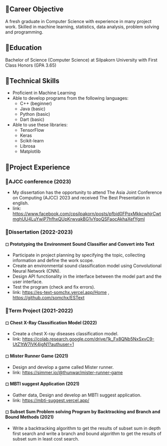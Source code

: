 ## 🔸Career Objective
A fresh graduate in Computer Science with experience in many project work. Skilled in machine learning, statistics,
data analysis, problem solving and programming. 

## 🔸Education
Bachelor of Science (Computer Science) at Silpakorn University with First Class Honors (GPA 3.65)

## 🔸Technical Skills
- Proficient in Machine Learning
- Able to develop programs from the following languages:
  - C++ (beginner)
  - Java (basic)
  - Python (basic)
  - Dart (basic)
- Able to use these libraries:
  - TensorFlow
  - Keras
  - Scikit-learn
  - Librosa
  - Matplotlib

## 🔸Project Experience
### 🔹AJCC conference (2023)
- My dissertation has the opportunity to attend The Asia Joint Conference on Computing (AJCC) 2023 and received The Best Presentation in english.
- link: https://www.facebook.com/cpsilpakorn/posts/pfbid0FPqxMkkcwhjrCwtmghUU4LuYwjP7hfhxQUpKrwvakBG1vYqoQSFaocAkhaXefYgml


### 🔹Dissertation (2022-2023)
#### ◻ Prototyping the Environment Sound Classifier and Convert into Text 
- Participate in project planning by specifying the topic, collecting information and define the work scope.
- Create an environmental sound classification model using Convolutional Neural Network (CNN).
- Design API functionality in the interface between the model part and the user interface.
- Test the program (check and fix errors).
- link: https://es-text-somchx.vercel.app/Home , https://github.com/somchx/ESText

### 🔹Term Project (2021-2022)
#### ◻ Chest X-Ray Classification Model (2022)
- Create a chest X-ray diseases classification model.
- link: https://colab.research.google.com/drive/1k_Fx8QNb5NxSxvC9-UtZ1tW7lVK4igN1?authuser=1

#### ◻ Mister Runner Game (2021)
- Design and develop a game called Mister runner.
- link: https://simmer.io/@thunwar/mister-runner-game

#### ◻ MBTI suggest Application (2021)
- Gather data, Design and develop an MBTI suggest application.
- link: https://mbti-suggest.vercel.app/

#### ◻ Subset Sum Problem solving Program by Backtracking and Branch and Bound Methods (2021)
- Write a backtracking algorithm to get the results of subset sum in depth first search and write a branch and bound algorithm to get the results of subset sum in least cost search.
